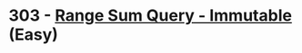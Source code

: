 # 303 - [Range Sum Query - Immutable](https://leetcode.com/problems/range-sum-query-immutable/description/) (Easy)
